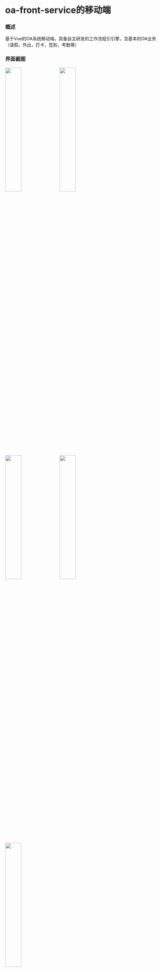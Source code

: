 # oa-front-service的移动端

### 概述

基于Vue的OA系统移动端，具备自主研发的工作流程引引擎，含基本的OA业务（请假，外出，打卡，签到，考勤等）

### 界面截图

<img src="https://images.gitee.com/uploads/images/2020/0703/183806_c6606be6_499098.jpeg" width="32%" style="margin-right:10px">

<img src="https://images.gitee.com/uploads/images/2020/0703/184010_d4b3c5c8_499098.jpeg" width="32%" style="margin-right:10px">

<img src="https://images.gitee.com/uploads/images/2020/0703/184020_b233a769_499098.jpeg" width="32%" style="margin-right:10px">

<img src="https://images.gitee.com/uploads/images/2020/0703/184029_cda0b920_499098.jpeg" width="32%" style="margin-right:10px">

<img src="https://images.gitee.com/uploads/images/2020/0703/184039_c908a267_499098.jpeg" width="32%" style="margin-right:10px">

### 演示地址

http://app.shengtai.club/#/app

**开源地址：https://gitee.com/yunwisdoms/oa-vuchat-service**

> 若觉得不错想给作者**点个赞**，可以给项目增加一个 Star ★，项目会被收录在 Your stars 中，方便日后查看。
> 若想时时**关注**项目动态，可 Watch ⊙ 此项目，github平台会及时通知你项目的动态，你的邮箱也会收到通知。

### 技术相关

* [vue-WeChat Wiki](https://gitee.com/yunwisdoms/oa-vuchat-service/wiki) 中记录了开发此项目需要的知识储备、开发思路、开发利器等。内容会不断更新，实际上想把它建成个人快速开发的代码库。
* 每个主要的.vue和.js文件都有详细的**注释**提示，建议将仓库`clone`到本地，查看源码。


### 问题反馈

建议移步[Issues](https://gitee.com/yunwisdoms/oa-vuchat-service/issues)，欢迎反馈项目中的不良/错误表现，以及你在开发过程遇到的问题，作者会积极回复。



### 其他

* [vue-see](https://github.com/zhaohaodang/vue-see) 适用于 Vue.2x 的图片预览插件
* 项目使用的webpack已更新到3.0版本，请安装webpack3.0，否则build失败

#### Account 

* 13689075109

### L*********7
### 泛微在线文档
https://e-cloudstore.com/doc.html#ecode%E4%BD%BF%E7%94%A8%E8%AF%B4%E6%98%8E

### 泛微e8流程首页
http://oa.leading-group.com:90/workflow/request/RequestTypeShow.jsp?offical=&colnum4show=mulitcol&fromadvancedmenu=0&selectedContent=&infoId=0&needPopupNewPage=true&needall=0&prjid=&docid=&crmid=&hrmid=&topage=&isec=&usedtodo=-1

## spug 账号
admin/Miazzy@163.com$***
```js
https://api.yunwisdom.club:30443/api/v2/mysql/updata_zonename
https://api.yunwisdom.club:30443/api/v1/datasync_schedule_sign
https://api.yunwisdom.club:30443/api/v3/mysql/backup
https://api.yunwisdom.club:30443/api/v1/datasync
https://api.yunwisdom.club:30443/api/v1_cd/wework_depart_user/2/1
https://api.yunwisdom.club:30443/api/v1_cd/wework_sdepart_user/1/1
https://api.yunwisdom.club:30443/api/v1_cd/wework_depart/1
https://api.yunwisdom.club:30443/api/v1_cd/wework_depart_list/1
https://api.yunwisdom.club:30443/api/v2/mysql/serial/update_seal_info
https://api.yunwisdom.club:30443/api/v3/employee
https://api.yunwisdom.club:30443/api/v2/wework_depart_list/2
https://api.yunwisdom.club:30443/api/v2/wework_depart/2
https://api.yunwisdom.club:30443/api/v2/wework_sdepart_user/2/1
https://api.yunwisdom.club:30443/api/v2/wework_depart_user/2/1
https://api.yunwisdom.club:30443/api/v2/mysql/serial/bs_seal_regist/serialid/id
```
## eyeblue 账号
zhaoziyu/Miazzy@163.com$***

### 定时执行，防止前台、财务、档案人员等不存在
```sql
update bs_seal_regist set front = seal where (front = '' or front is null) and seal is not null ;
update bs_seal_regist set finance = seal where (finance = '' or finance is null) and seal is not null ;
update bs_seal_regist set record = seal where (record = '' or record is null) and seal is not null ;
update bs_seal_regist set archive = seal where (archive = '' or archive is null) and seal is not null ;
update bs_seal_regist set front_name = seal_man where (front_name = '' or front_name is null) and seal is not null ;
update bs_seal_regist set record_name = seal_man where (record_name = '' or record_name is null) and seal is not null ;
update bs_seal_regist set finance_name = seal_man where (finance_name = '' or finance_name is null) and seal is not null ;
update bs_seal_regist set archive_name = seal_man where (archive_name = '' or archive_name is null) and seal is not null ;
update bs_seal_regist set seal_group_ids = 'yanggc,chenll,zhaozy1028' where seal_group_ids like '%yanggc%';
update bs_seal_regist set zone_name = '领地集团总部' where zone_name is null and seal_group_ids like '%yanggc%';
update bs_seal_regist set zone_name = '领悦物业总部' where zone_name is null and seal_group_ids like '%longcl%';
```

```bash
XDATA用印数据区域名称刷新 https://api.yunwisdom.club:30443/gateway/api/v2/mysql/updata_zonename
XDATA同步考勤数据 https://api.yunwisdom.club:30443/gateway/api/v1/datasync_schedule_sign
XDATA备份MySQL数据库 https://api.yunwisdom.club:30443/gateway/api/v3/mysql/backup
XDATA同步HRMRESOURCE https://api.yunwisdom.club:30443/gateway/api/v1/datasync
XDATA刷新部门员工(创达) https://api.yunwisdom.club:30443/gateway/api/v1_cd/wework_depart_user/2/1
XDATA刷新部门(创达) https://api.yunwisdom.club:30443/gateway/api/v1_cd/wework_depart/1
XDATA刷新部门(创达) https://api.yunwisdom.club:30443/gateway/api/v1_cd/wework_depart_list/1
MySQL用印数据定时刷新 https://api.yunwisdom.club:30443/gateway/api/v2/mysql/serial/update_seal_info
XDATA刷新用户 https://api.yunwisdom.club:30443/gateway/api/v3/employee
XDATA刷新部门 https://api.yunwisdom.club:30443/gateway/api/v2/wework_depart_list/2
XDATA刷新部门 https://api.yunwisdom.club:30443/gateway/api/v2/wework_depart/2
XDATA刷新部门员工 https://api.yunwisdom.club:30443/gateway/api/v2/wework_sdepart_user/2/1
XDATA刷新部门员工 https://api.yunwisdom.club:30443/gateway/api/v2/wework_depart_user/2/1
MySQL自动序列 https://api.yunwisdom.club:30443/gateway/api/v2/mysql/serial/bs_seal_regist/serialid/id
```

```ts
spug监控网站：http://spug.yunwisdom.club:30080
admin/Miazzy@163.com
nacos配置注册中心 http://nacos.yunwisdom.club:30080/nacos
nacos/nacos
```